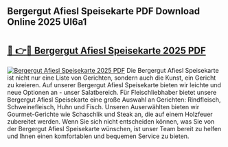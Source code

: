 ## Bergergut Afiesl Speisekarte PDF Download Online 2025 UI6a1

# <h2><a href="http://gcdccu.nevu.top/?p=Bergergut+Afiesl+Speisekarte">🔗 👉🔴 Bergergut Afiesl Speisekarte 2025 PDF</a></h2>

[![Bergergut Afiesl Speisekarte 2025 PDF](https://i.imgur.com/dBaPXMq.png)](http://gcdccu.nevu.top/?p=Bergergut+Afiesl+Speisekarte)
Die Bergergut Afiesl Speisekarte ist nicht nur eine Liste von Gerichten, sondern auch die Kunst, ein Gericht zu kreieren. Auf unserer Bergergut Afiesl Speisekarte bieten wir leichte und neue Optionen an - unser Salatbereich. Für Fleischliebhaber bietet unsere Bergergut Afiesl Speisekarte eine große Auswahl an Gerichten: Rindfleisch, Schweinefleisch, Huhn und Fisch. Unseren Auserwählten bieten wir Gourmet-Gerichte wie Schaschlik und Steak an, die auf einem Holzfeuer zubereitet werden. Wenn Sie sich nicht entscheiden können, was Sie von der Bergergut Afiesl Speisekarte wünschen, ist unser Team bereit zu helfen und Ihnen einen komfortablen und bequemen Service zu bieten.
